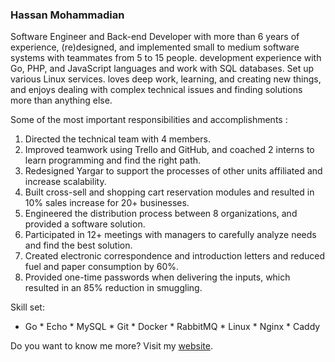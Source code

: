 ### Hassan Mohammadian

Software Engineer and Back-end Developer with more than 6 years of experience, (re)designed, and implemented small to medium software systems with teammates from 5 to 15 people. development experience with Go, PHP, and JavaScript languages and work with SQL databases. Set up various Linux services. loves deep work, learning, and creating new things, and enjoys dealing with complex technical issues and finding solutions more than anything else.

Some of the most important responsibilities and accomplishments :

1. Directed the technical team with 4 members.
2. Improved teamwork using Trello and GitHub, and coached 2 interns to learn programming and find the right path.
3. Redesigned Yargar to support the processes of other units affiliated and increase scalability.
4. Built cross-sell and shopping cart reservation modules and resulted in 10% sales increase for 20+ businesses.
5. Engineered the distribution process between 8 organizations, and provided a software solution.
6. Participated in 12+ meetings with managers to carefully analyze needs and find the best solution.
7. Created electronic correspondence and introduction letters and reduced fuel and paper consumption by 60%.
8. Provided one-time passwords when delivering the inputs, which resulted in an 85% reduction in smuggling.


Skill set:
* Go * Echo * MySQL * Git * Docker * RabbitMQ * Linux * Nginx * Caddy

Do you want to know me more?
Visit my [website](https://hasssanitman.ir).

<!--
**hasssanitman/hasssanitman** is a ✨ _special_ ✨ repository because its `README.md` (this file) appears on your GitHub profile.

Here are some ideas to get you started:

- 🔭 I’m currently working on ...
- 🌱 I’m currently learning ...
- 👯 I’m looking to collaborate on ...
- 🤔 I’m looking for help with ...
- 💬 Ask me about ...
- 📫 How to reach me: ...
- 😄 Pronouns: ...
- ⚡ Fun fact: ...
-->
